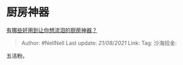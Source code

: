 # 厨房神器

[有哪些好用到让你想流泪的厨房神器？](https://www.zhihu.com/question/20902336/answer/1015498006)

> Author: #NellNell
> Last update: *21/08/2021*
> Link:
> Tag:
> 沙海拾金:

五洁粉。
